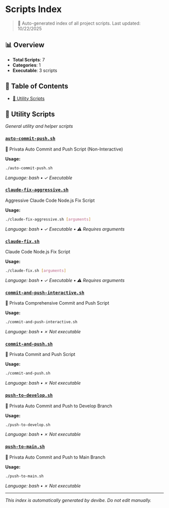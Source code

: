 # Scripts Index

> 🔧 Auto-generated index of all project scripts. Last updated: 10/22/2025

## 📊 Overview

- **Total Scripts**: 7
- **Categories**: 1
- **Executable**: 3 scripts

## 📑 Table of Contents

- [🔧 Utility Scripts](#utility-scripts)

## 🔧 Utility Scripts

*General utility and helper scripts*

### [`auto-commit-push.sh`](auto-commit-push.sh)
🚀 Privata Auto Commit and Push Script (Non-Interactive)

**Usage:**
```bash
./auto-commit-push.sh
```

*Language: bash • ✓ Executable*

### [`claude-fix-aggressive.sh`](claude-fix-aggressive.sh)
Aggressive Claude Code Node.js Fix Script

**Usage:**
```bash
./claude-fix-aggressive.sh [arguments]
```

*Language: bash • ✓ Executable • ⚠️ Requires arguments*

### [`claude-fix.sh`](claude-fix.sh)
Claude Code Node.js Fix Script

**Usage:**
```bash
./claude-fix.sh [arguments]
```

*Language: bash • ✓ Executable • ⚠️ Requires arguments*

### [`commit-and-push-interactive.sh`](commit-and-push-interactive.sh)
🚀 Privata Comprehensive Commit and Push Script

**Usage:**
```bash
./commit-and-push-interactive.sh
```

*Language: bash • ✗ Not executable*

### [`commit-and-push.sh`](commit-and-push.sh)
🚀 Privata Commit and Push Script

**Usage:**
```bash
./commit-and-push.sh
```

*Language: bash • ✗ Not executable*

### [`push-to-develop.sh`](push-to-develop.sh)
🚀 Privata Auto Commit and Push to Develop Branch

**Usage:**
```bash
./push-to-develop.sh
```

*Language: bash • ✗ Not executable*

### [`push-to-main.sh`](push-to-main.sh)
🚀 Privata Auto Commit and Push to Main Branch

**Usage:**
```bash
./push-to-main.sh
```

*Language: bash • ✗ Not executable*

---

*This index is automatically generated by devibe. Do not edit manually.*
